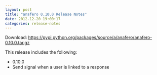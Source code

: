 ```yaml
---
layout: post
title: "anafero 0.10.0 Release Notes"
date: 2012-12-20 19:00:17
categories: release-notes
---
```


Download: <https://pypi.python.org/packages/source/a/anafero/anafero-0.10.0.tar.gz>

This release includes the following:

* 0.10.0
* Send signal when a user is linked to a response
